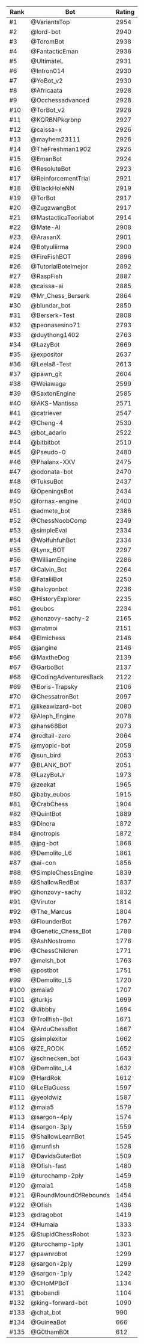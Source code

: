 Rank|Bot|Rating
---|---|---
#1|@VariantsTop|2954
#2|@lord-bot|2940
#3|@ToromBot|2938
#4|@FantacticEman|2936
#5|@UltimateL|2931
#6|@Intron014|2930
#7|@YoBot_v2|2930
#8|@Africaata|2928
#9|@Occhessadvanced|2928
#10|@TorBot_v2|2928
#11|@KQRBNPkqrbnp|2927
#12|@caissa-x|2926
#13|@mayhem23111|2926
#14|@TheFreshman1902|2926
#15|@EmanBot|2924
#16|@ResoluteBot|2923
#17|@ReinforcementTrial|2921
#18|@BlackHoleNN|2919
#19|@TorBot|2917
#20|@ZugzwangBot|2917
#21|@MastacticaTeoriabot|2914
#22|@Mate-AI|2908
#23|@ArasanX|2901
#24|@Botyuliirma|2900
#25|@FireFishBOT|2896
#26|@TutorialBotelmejor|2892
#27|@RaspFish|2887
#28|@caissa-ai|2885
#29|@Mr_Chess_Berserk|2864
#30|@blundar_bot|2850
#31|@Berserk-Test|2808
#32|@peonasesino71|2793
#33|@duythong1402|2763
#34|@LazyBot|2669
#35|@expositor|2637
#36|@Leela8-Test|2613
#37|@pawn_git|2604
#38|@Weiawaga|2599
#39|@SaxtonEngine|2585
#40|@AKS-Mantissa|2571
#41|@catriever|2547
#42|@Cheng-4|2530
#43|@bot_adario|2522
#44|@bitbitbot|2510
#45|@Pseudo-0|2480
#46|@Phalanx-XXV|2475
#47|@odonata-bot|2470
#48|@TuksuBot|2437
#49|@OpeningsBot|2434
#50|@fornax-engine|2400
#51|@admete_bot|2386
#52|@ChessNoobComp|2349
#53|@simpleEval|2334
#54|@WolfuhfuhBot|2334
#55|@Lynx_BOT|2297
#56|@WilliamEngine|2286
#57|@Calvin_Bot|2264
#58|@FataliiBot|2250
#59|@halcyonbot|2236
#60|@HistoryExplorer|2235
#61|@eubos|2234
#62|@honzovy-sachy-2|2165
#63|@matmoi|2151
#64|@Elmichess|2146
#65|@jangine|2146
#66|@MaxtheDog|2139
#67|@GarboBot|2137
#68|@CodingAdventuresBack|2122
#69|@Boris-Trapsky|2106
#70|@ChessatronBot|2097
#71|@likeawizard-bot|2080
#72|@Aleph_Engine|2078
#73|@hans68Bot|2073
#74|@redtail-zero|2064
#75|@myopic-bot|2058
#76|@sun_bird|2053
#77|@BLANK_BOT|2051
#78|@LazyBotJr|1973
#79|@zeekat|1965
#80|@baby_eubos|1915
#81|@CrabChess|1904
#82|@QuintBot|1889
#83|@Dinora|1872
#84|@notropis|1872
#85|@jpg-bot|1868
#86|@Demolito_L6|1861
#87|@ai-con|1856
#88|@SimpleChessEngine|1839
#89|@ShallowRedBot|1837
#90|@honzovy-sachy|1832
#91|@Virutor|1814
#92|@The_Marcus|1804
#93|@FlounderBot|1797
#94|@Genetic_Chess_Bot|1788
#95|@AshNostromo|1776
#96|@ChessChildren|1771
#97|@melsh_bot|1763
#98|@postbot|1751
#99|@Demolito_L5|1720
#100|@maia9|1707
#101|@turkjs|1699
#102|@Jibbby|1694
#103|@Trollfish-Bot|1671
#104|@ArduChessBot|1667
#105|@simplexitor|1662
#106|@ZE_ROOK|1652
#107|@schnecken_bot|1643
#108|@Demolito_L4|1632
#109|@HardRok|1612
#110|@LeElaGuess|1597
#111|@yeoldwiz|1587
#112|@maia5|1579
#113|@sargon-4ply|1574
#114|@sargon-3ply|1559
#115|@ShallowLearnBot|1545
#116|@munfish|1528
#117|@DavidsGuterBot|1509
#118|@Ofish-fast|1480
#119|@turochamp-2ply|1459
#120|@maia1|1458
#121|@RoundMoundOfRebounds|1454
#122|@Ofish|1436
#123|@dragobot|1419
#124|@Humaia|1333
#125|@StupidChessRobot|1323
#126|@turochamp-1ply|1301
#127|@pawnrobot|1299
#128|@sargon-2ply|1299
#129|@sargon-1ply|1242
#130|@CHoMPBoT|1134
#131|@bobandi|1104
#132|@king-forward-bot|1090
#133|@chat_bot|990
#134|@GuineaBot|666
#135|@G0thamB0t|612
